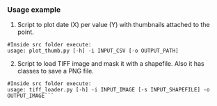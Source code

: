 ### Usage example
1. Script to plot date (X) per value (Y) with thumbnails attached to the point.
```
#Inside src folder execute:
usage: plot_thumb.py [-h] -i INPUT_CSV [-o OUTPUT_PATH]
```
2. Script to load TIFF image and mask it with a shapefile.
Also it has classes to save a PNG file.
```
#Inside src folder execute:
usage: tiff_loader.py [-h] -i INPUT_IMAGE [-s INPUT_SHAPEFILE] -o OUTPUT_IMAGE```